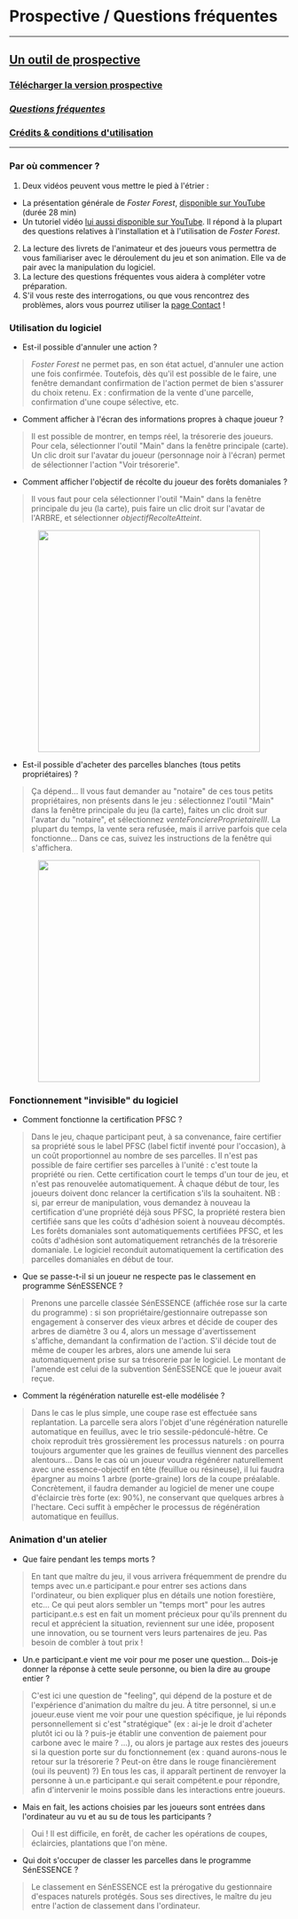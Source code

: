 # Prospective / Questions fréquentes


***
## [Un outil de prospective](https://timotheefouqueray.github.io/fosterforest/prospective/prospective)
### [Télécharger la version prospective](https://timotheefouqueray.github.io/fosterforest/prospective/telecharger-prospective)
### *[Questions fréquentes](https://timotheefouqueray.github.io/fosterforest/prospective/tutoriels)*
### [Crédits & conditions d'utilisation](https://timotheefouqueray.github.io/fosterforest/home/credits-utilisation)
***

### Par où commencer ?

1. Deux vidéos peuvent vous mettre le pied à l'étrier :
- La présentation générale de _Foster Forest_, [disponible sur YouTube](https://www.youtube.com/watch?v=1olLn3Z-c5I) (durée 28 min)
- Un tutoriel vidéo [lui aussi disponible sur YouTube](https://www.youtube.com/watch?v=qcaCzB8dMss&feature=youtu.be). Il répond à la plupart des questions relatives à l'installation et à l'utilisation de _Foster Forest_.
2. La lecture des livrets de l'animateur et des joueurs vous permettra de vous familiariser avec le déroulement du jeu et son animation. Elle va de pair avec la manipulation du logiciel.
3. La lecture des questions fréquentes vous aidera à compléter votre préparation.
4. S'il vous reste des interrogations, ou que vous rencontrez des problèmes, alors vous pourrez utiliser la [page Contact](https://timotheefouqueray.github.io/fosterforest/contact) !

### Utilisation du logiciel

- Est-il possible d'annuler une action ?

> *Foster Forest* ne permet pas, en son état actuel, d'annuler une action une fois confirmée. Toutefois, dès qu'il est possible de le faire, une fenêtre demandant confirmation de l'action permet de bien s'assurer du choix retenu. Ex : confirmation de la vente d'une parcelle, confirmation d'une coupe sélective, etc.

- Comment afficher à l'écran des informations propres à chaque joueur ?

> Il est possible de montrer, en temps réel, la trésorerie des joueurs. Pour cela, sélectionner l'outil "Main" dans la fenêtre principale (carte). Un clic droit sur l'avatar du joueur (personnage noir à l'écran) permet de sélectionner l'action "Voir trésorerie".

- Comment afficher l'objectif de récolte du joueur des forêts domaniales ?

> Il vous faut pour cela sélectionner l'outil "Main" dans la fenêtre principale du jeu (la carte), puis faire un clic droit sur l'avatar de l'ARBRE, et sélectionner _objectifRecolteAtteint_.

 
<p align="center">
  <img src="https://timotheefouqueray.github.io/fosterforest/images/FF_FAQ_ObjectifRecolteAtteintARBRE.jpg" width="400" />
</p>

- Est-il possible d'acheter des parcelles blanches (tous petits propriétaires) ?

> Ça dépend... Il vous faut demander au "notaire" de ces tous petits propriétaires, non présents dans le jeu : sélectionnez l'outil "Main" dans la fenêtre principale du jeu (la carte), faites un clic droit sur l'avatar du "notaire", et sélectionnez _venteFonciereProprietaireIII_. La plupart du temps, la vente sera refusée, mais il arrive parfois que cela fonctionne... Dans ce cas, suivez les instructions de la fenêtre qui s'affichera.

 
<p align="center">
  <img src="https://timotheefouqueray.github.io/fosterforest/images/FF_FAQ_VenteParcellesBlanches.jpg" width="400" />
</p>

### Fonctionnement "invisible" du logiciel

- Comment fonctionne la certification PFSC ?

> Dans le jeu, chaque participant peut, à sa convenance, faire certifier sa propriété sous le label PFSC (label fictif inventé pour l'occasion), à un coût proportionnel au nombre de ses parcelles. Il n'est pas possible de faire certifier ses parcelles à l'unité : c'est toute la propriété ou rien. Cette certification court le temps d'un tour de jeu, et n'est pas renouvelée automatiquement. À chaque début de tour, les joueurs doivent donc relancer la certification s'ils la souhaitent. NB : si, par erreur de manipulation, vous demandez à nouveau la certification d'une propriété déjà sous PFSC, la propriété restera bien certifiée sans que les coûts d'adhésion soient à nouveau décomptés.
Les forêts domaniales sont automatiquements certifiées PFSC, et les coûts d'adhésion sont automatiquement retranchés de la trésorerie domaniale. Le logiciel reconduit automatiquement la certification des parcelles domaniales en début de tour.

- Que se passe-t-il si un joueur ne respecte pas le classement en programme SénESSENCE ?

> Prenons une parcelle classée SénESSENCE (affichée rose sur la carte du programme) : si son propriétaire/gestionnaire outrepasse son engagement à conserver des vieux arbres et décide de couper des arbres de diamètre 3 ou 4, alors un message d'avertissement s'affiche, demandant la confirmation de l'action. S'il décide tout de même de couper les arbres, alors une amende lui sera automatiquement prise sur sa trésorerie par le logiciel. Le montant de l'amende est celui de la subvention SénESSENCE que le joueur avait reçue.

- Comment la régénération naturelle est-elle modélisée ?

> Dans le cas le plus simple, une coupe rase est effectuée sans replantation. La parcelle sera alors l'objet d'une régénération naturelle automatique en feuillus, avec le trio sessile-pédonculé-hêtre.  Ce choix reproduit très grossièrement les processus naturels : on pourra toujours argumenter que les graines de feuillus viennent des parcelles alentours...
Dans le cas où un joueur voudra régénérer naturellement avec une essence-objectif en tête (feuillue ou résineuse), il lui faudra épargner au moins 1 arbre (porte-graine) lors de la coupe préalable. Concrètement, il faudra demander au logiciel de mener une coupe d'éclaircie très forte (ex: 90%), ne conservant que quelques arbres à l'hectare. Ceci suffit à empêcher le processus de régénération automatique en feuillus.


### Animation d'un atelier

- Que faire pendant les temps morts ?

> En tant que maître du jeu, il vous arrivera fréquemment de prendre du temps avec un.e participant.e pour entrer ses actions dans l'ordinateur, ou bien expliquer plus en détails une notion forestière, etc... Ce qui peut alors sembler un "temps mort" pour les autres participant.e.s est en fait un moment précieux pour qu'ils prennent du recul et apprécient la situation, reviennent sur une idée, proposent une innovation, ou se tournent vers leurs partenaires de jeu. Pas besoin de combler à tout prix !

- Un.e participant.e vient me voir pour me poser une question... Dois-je donner la réponse à cette seule personne, ou bien la dire au groupe entier ?

> C'est ici une question de "feeling", qui dépend de la posture et de l'expérience d'animation du maître du jeu. À titre personnel, si un.e joueur.euse vient me voir pour une question spécifique, je lui réponds personnellement si c'est "stratégique" (ex : ai-je le droit d'acheter plutôt ici ou là ? puis-je établir une convention de paiement pour carbone avec le maire ? ...), ou alors je partage aux restes des joueurs si la question porte sur du fonctionnement (ex : quand aurons-nous le retour sur la trésorerie ? Peut-on être dans le rouge financièrement (oui ils peuvent) ?) En tous les cas, il apparaît pertinent de renvoyer la personne à un.e participant.e qui serait compétent.e pour répondre, afin d'intervenir le moins possible dans les interactions entre joueurs.

- Mais en fait, les actions choisies par les joueurs sont entrées dans l'ordinateur au vu et au su de tous les participants ?

> Oui ! Il est difficile, en forêt, de cacher les opérations de coupes, éclaircies, plantations que l'on mène.

- Qui doit s'occuper de classer les parcelles dans le programme SénESSENCE ?

> Le classement en SénESSENCE est la prérogative du gestionnaire d'espaces naturels protégés. Sous ses directives, le maître du jeu entre l'action de classement dans l'ordinateur.
